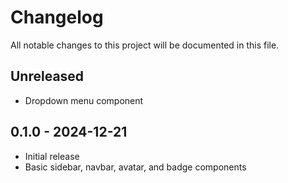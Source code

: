 # Changelog

All notable changes to this project will be documented in this file.

## Unreleased

- Dropdown menu component

## 0.1.0 - 2024-12-21

- Initial release
- Basic sidebar, navbar, avatar, and badge components

